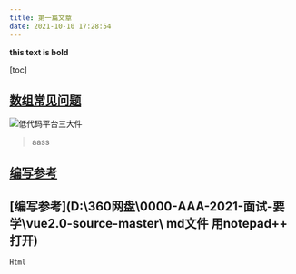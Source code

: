 ```yaml
---
title: 第一篇文章
date: 2021-10-10 17:28:54
---
```


**this text is bold**

[toc]

## [数组常见问题](https://zhuanlan.zhihu.com/p/419770636)

![低代码平台三大件](https://pic4.zhimg.com/v2-9b3c9625f31d330629968914a2dd6d47_r.jpg)


>aass

## [编写参考](https://editor.csdn.net/md/?not_checkout=1)
## [编写参考](D:\360网盘\0000-AAA-2021-面试-要学\vue2.0-source-master\ md文件   用notepad++ 打开)

`Html`

